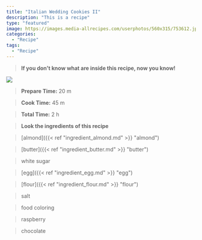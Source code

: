 ```yaml
---
title: "Italian Wedding Cookies II"
description: "This is a recipe"
type: "featured"
image: https://images.media-allrecipes.com/userphotos/560x315/753612.jpg
categories: 
  - "Recipe"
tags: 
  - "Recipe"
---
```



>**If you don't know what are inside this recipe, now you know!**

![](../images/Recipes-Banner.jpg)
> **Prepare Time:** 20 m


> **Cook Time:** 45 m


> **Total Time:** 2 h

> **Look the ingredients of this recipe**

> [almond]({{< ref "ingredient_almond.md" >}} "almond")

> [butter]({{< ref "ingredient_butter.md" >}} "butter")

> white sugar

> [egg]({{< ref "ingredient_egg.md" >}} "egg")

> [flour]({{< ref "ingredient_flour.md" >}} "flour")

> salt

> food coloring

> raspberry

> chocolate


